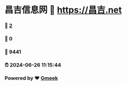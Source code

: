 # 昌吉信息网 :link: https://昌吉.net 
### :page_facing_up: [2](https://昌吉.net/tag.html) 
### :speech_balloon: 0 
### :hibiscus: 9441 
### :alarm_clock: 2024-06-26 11:15:44 
### Powered by :heart: [Gmeek](https://github.com/Meekdai/Gmeek)
